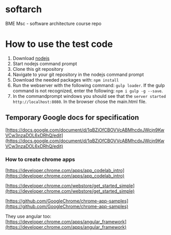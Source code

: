 # softarch
BME Msc - software architecture course repo

# How to use the test code

1. Download [nodejs](https://nodejs.org/en/)
2. Start nodejs command prompt
3. Clone this git repository
4. Navigate to your git repository in the nodejs command prompt
5. Download the needed packages with: `npm install`
6. Run the webserver with the following command: `gulp loader`. If the gulp command is not recognized, enter the following: `npm i gulp -g --save`.
7. In the commandprompt windows you should see that the `server started http://localhost:8080`. In the browser chose the main.html file.

## Temporary Google docs for specification
[https://docs.google.com/document/d/1qBZjOfCBOVVcABMhcdxJWcjn9KwVCw3nzaDOL6xDRhQ/edit](https://docs.google.com/document/d/1qBZjOfCBOVVcABMhcdxJWcjn9KwVCw3nzaDOL6xDRhQ/edit)

### How to create chrome apps
[https://developer.chrome.com/apps/app_codelab_intro](https://developer.chrome.com/apps/app_codelab_intro)

[https://developer.chrome.com/webstore/get_started_simple](https://developer.chrome.com/webstore/get_started_simple)

[https://github.com/GoogleChrome/chrome-app-samples](https://github.com/GoogleChrome/chrome-app-samples)

They use angular too:
[https://developer.chrome.com/apps/angular_framework](https://developer.chrome.com/apps/angular_framework)
